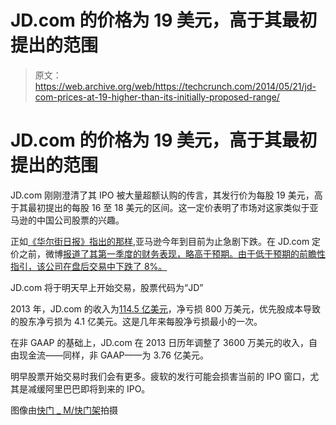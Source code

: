 # JD.com 的价格为 19 美元，高于其最初提出的范围 

> 原文：<https://web.archive.org/web/https://techcrunch.com/2014/05/21/jd-com-prices-at-19-higher-than-its-initially-proposed-range/>

# JD.com 的价格为 19 美元，高于其最初提出的范围

JD.com 刚刚澄清了其 IPO 被大量超额认购的传言，其发行价为每股 19 美元，高于其最初提出的每股 16 至 18 美元的区间。这一定价表明了市场对这家类似于亚马逊的中国公司股票的兴趣。

正如[《华尔街日报》指出的那样](https://web.archive.org/web/20221005181303/http://online.wsj.com/news/articles/SB10001424052702303480304579576333653669684),亚马逊今年到目前为止急剧下跌。在 JD.com 定价之前，微博[报道了其第一季度的财务表现，略高于预期。由于低于预期的前瞻性指引，该公司在盘后交易中下跌了 8%。](https://web.archive.org/web/20221005181303/https://beta.techcrunch.com/2014/05/21/weibo-drops-5-after-reporting-in-line-q1-revenues-of-67-5m-better-than-expected-0-03-loss-per-share/)

JD.com 将于明天早上开始交易，股票代码为“JD”

2013 年，JD.com 的收入为[114.5 亿美元](https://web.archive.org/web/20221005181303/http://www.sec.gov/Archives/edgar/data/1549802/000104746914005020/a2220187zf-1a.htm)，净亏损 800 万美元，优先股成本导致的股东净亏损为 4.1 亿美元。这是几年来每股净亏损最小的一次。

在非 GAAP 的基础上，JD.com 在 2013 日历年调整了 3600 万美元的收入，自由现金流——同样，非 GAAP——为 3.76 亿美元。

明早股票开始交易时我们会有更多。疲软的发行可能会损害当前的 IPO 窗口，尤其是减缓阿里巴巴即将到来的 IPO。

图像由[快门 _ M/快门架](https://web.archive.org/web/20221005181303/http://www.shutterstock.com/gallery-783025p1.html)拍摄